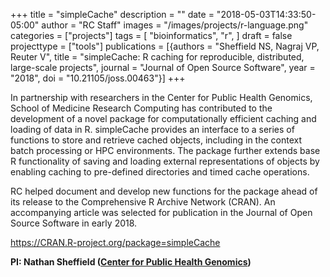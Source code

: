 +++
title = "simpleCache"
description = ""
date = "2018-05-03T14:33:50-05:00"
author = "RC Staff"
images = "/images/projects/r-language.png"
categories = ["projects"]
tags = [
  "bioinformatics",
  "r",
]
draft = false
projecttype = ["tools"]
publications = [{authors  = "Sheffield NS, Nagraj VP, Reuter V", title = "simpleCache: R caching for reproducible, distributed, large-scale projects", journal = "Journal of Open Source Software", year = "2018", doi = "10.21105/joss.00463"}]
+++

In partnership with researchers in the Center for Public Health Genomics, School of Medicine Research Computing has contributed to the development of a novel package for computationally efficient caching and loading of data in R. simpleCache provides an interface to a series of functions to store and retrieve cached objects, including in the context batch processing or HPC environments. The package further extends base R functionality of saving and loading external representations of objects by enabling caching to pre-defined directories and timed cache operations.

RC helped document and develop new functions for the package ahead of its release to the Comprehensive R Archive Network (CRAN). An accompanying article was selected for publication in the Journal of Open Source Software in early 2018.

<https://CRAN.R-project.org/package=simpleCache>

**PI: Nathan Sheffield ([Center for Public Health Genomics](https://med.virginia.edu/cphg/))**
